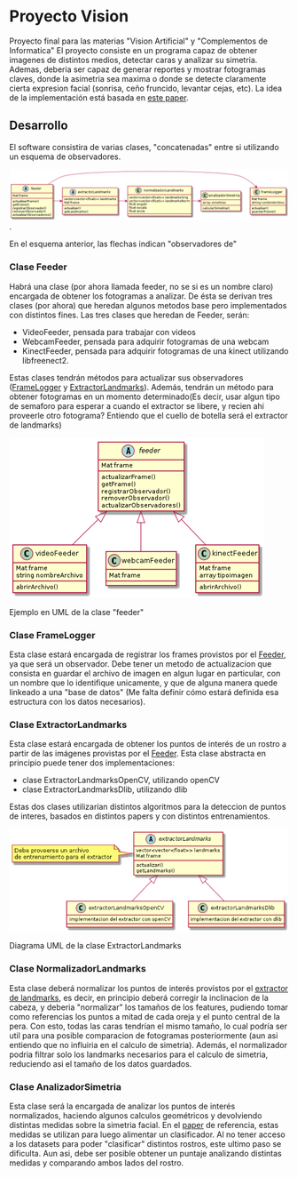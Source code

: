 # Proyecto Vision

Proyecto final para las materias "Vision Artificial" y "Complementos de Informatica"
El proyecto consiste en un programa capaz de obtener imagenes de distintos medios, detectar caras y analizar su simetria. Ademas, deberia ser capaz de generar reportes y mostrar fotogramas claves, donde la asimetria sea maxima o donde se detecte claramente cierta expresion facial (sonrisa, ceño fruncido, levantar cejas, etc). La idea de la implementación está basada en [este paper][1].

## Desarrollo

El software consistira de varias clases, "concatenadas" entre si utilizando un esquema de observadores.

![Esquema del funcionamiento general](/Diagrama/proyectoVision.png).

En el esquema anterior, las flechas indican "observadores de"

### Clase Feeder

 Habrá una clase (por ahora llamada feeder, no se si es un nombre claro) encargada de obtener los fotogramas a analizar. De ésta se derivan tres clases (por ahora) que heredan algunos metodos base pero implementados con distintos fines. Las tres clases que heredan de Feeder, serán:

+ VideoFeeder, pensada para trabajar con videos
+ WebcamFeeder, pensada para adquirir fotogramas de una webcam
+ KinectFeeder, pensada para adquirir fotogramas de una kinect utilizando libfreenect2.

Estas clases tendrán métodos para actualizar sus observadores ([FrameLogger](#clase-framelogger) y [ExtractorLandmarks](#clase-extractorlandmarks)).
Además, tendrán un método para obtener fotogramas en un momento determinado(Es decir, usar algun tipo de semaforo para esperar a cuando el extractor se libere, y recien ahi proveerle otro fotograma? Entiendo que el cuello de botella será el extractor de landmarks)

![Ejemplo del Feeder](/Diagrama/feeder.png)

Ejemplo en UML de la clase "feeder"

### Clase FrameLogger

Esta clase estará encargada de registrar los frames provistos por el [Feeder](#clase-feeder), ya que será un observador. Debe tener un metodo de actualizacion que consista en guardar el archivo de imagen en algun lugar en particular, con un nombre que lo identifique unicamente, y que de alguna manera quede linkeado a una "base de datos" (Me falta definir cómo estará definida esa estructura con los datos necesarios).

### Clase ExtractorLandmarks

Esta clase estará encargada de obtener los puntos de interés de un rostro a partir de las imágenes provistas por el [Feeder](#clase-feeder). Esta clase abstracta en principio puede tener dos implementaciones:

+ clase ExtractorLandmarksOpenCV, utilizando openCV
+ clase ExtractorLandmarksDlib, utilizando dlib

Estas dos clases utilizarían distintos algoritmos para la deteccion de puntos de interes, basados en distintos papers y con distintos entrenamientos.

![Ejemplo del Feeder](/Diagrama/extractorLandmarks.png)

Diagrama UML de la clase ExtractorLandmarks


### Clase NormalizadorLandmarks

Esta clase deberá normalizar los puntos de interés provistos por el [extractor de landmarks](#clase-extractorlandmarks), es decir, en principio deberá corregir la inclinacion de la cabeza, y deberia "normalizar" los tamaños de los features, pudiendo tomar como referencias los puntos a mitad de cada oreja y el punto central de la pera. Con esto, todas las caras tendrían el mismo tamaño, lo cual podría ser util para una posible comparacion de fotogramas posteriormente (aun asi entiendo que no influiria en el calculo de simetria).
Además, el normalizador podria filtrar solo los landmarks necesarios para el calculo de simetria, reduciendo asi el tamaño de los datos guardados.

### Clase AnalizadorSimetria

Esta clase será la encargada de analizar los puntos de interés normalizados, haciendo algunos calculos geométricos y devolviendo distintas medidas sobre la simetria facial.
En el [paper][1] de referencia, estas medidas se utilizan para luego alimentar un clasificador. Al no tener acceso a los datasets para poder "clasificar" distintos rostros, este ultimo paso se dificulta. Aun asi, debe ser posible obtener un puntaje analizando distintas medidas y comparando ambos lados del rostro.

[1]: https://www.mdpi.com/2076-3417/11/5/2435 "Facial Paralysis Detection on Images Using Key Point Analysis"
